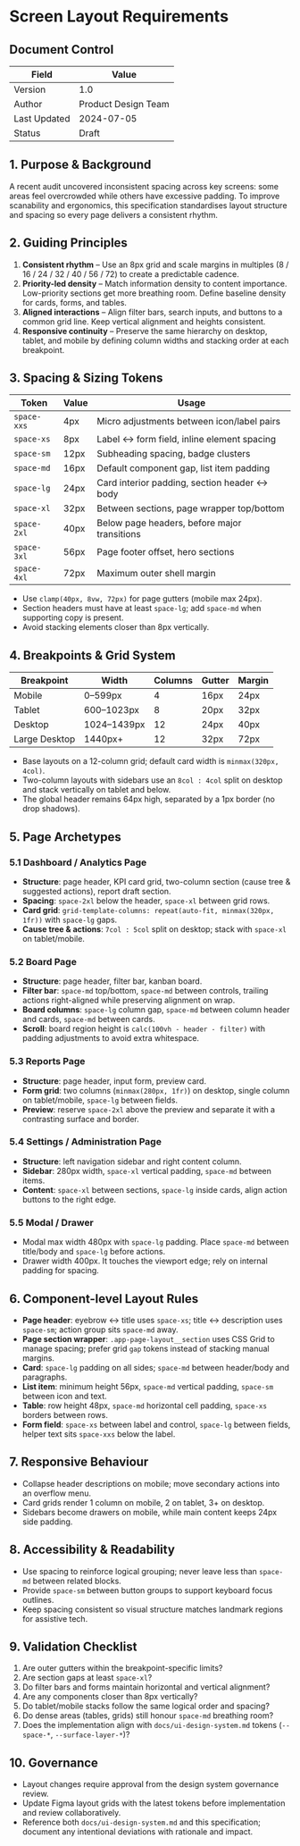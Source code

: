 # Screen Layout Requirements

## Document Control
| Field | Value |
| --- | --- |
| Version | 1.0 |
| Author | Product Design Team |
| Last Updated | 2024-07-05 |
| Status | Draft |

## 1. Purpose & Background
A recent audit uncovered inconsistent spacing across key screens: some areas feel overcrowded while others have excessive padding. To improve scanability and ergonomics, this specification standardises layout structure and spacing so every page delivers a consistent rhythm.

## 2. Guiding Principles
1. **Consistent rhythm** – Use an 8px grid and scale margins in multiples (8 / 16 / 24 / 32 / 40 / 56 / 72) to create a predictable cadence.
2. **Priority-led density** – Match information density to content importance. Low-priority sections get more breathing room. Define baseline density for cards, forms, and tables.
3. **Aligned interactions** – Align filter bars, search inputs, and buttons to a common grid line. Keep vertical alignment and heights consistent.
4. **Responsive continuity** – Preserve the same hierarchy on desktop, tablet, and mobile by defining column widths and stacking order at each breakpoint.

## 3. Spacing & Sizing Tokens
| Token | Value | Usage |
| --- | --- | --- |
| `space-xxs` | 4px | Micro adjustments between icon/label pairs |
| `space-xs` | 8px | Label ↔ form field, inline element spacing |
| `space-sm` | 12px | Subheading spacing, badge clusters |
| `space-md` | 16px | Default component gap, list item padding |
| `space-lg` | 24px | Card interior padding, section header ↔ body |
| `space-xl` | 32px | Between sections, page wrapper top/bottom |
| `space-2xl` | 40px | Below page headers, before major transitions |
| `space-3xl` | 56px | Page footer offset, hero sections |
| `space-4xl` | 72px | Maximum outer shell margin |

- Use `clamp(40px, 8vw, 72px)` for page gutters (mobile max 24px).
- Section headers must have at least `space-lg`; add `space-md` when supporting copy is present.
- Avoid stacking elements closer than 8px vertically.

## 4. Breakpoints & Grid System
| Breakpoint | Width | Columns | Gutter | Margin |
| --- | --- | --- | --- | --- |
| Mobile | 0–599px | 4 | 16px | 24px |
| Tablet | 600–1023px | 8 | 20px | 32px |
| Desktop | 1024–1439px | 12 | 24px | 40px |
| Large Desktop | 1440px+ | 12 | 32px | 72px |

- Base layouts on a 12-column grid; default card width is `minmax(320px, 4col)`.
- Two-column layouts with sidebars use an `8col : 4col` split on desktop and stack vertically on tablet and below.
- The global header remains 64px high, separated by a 1px border (no drop shadows).

## 5. Page Archetypes
### 5.1 Dashboard / Analytics Page
- **Structure**: page header, KPI card grid, two-column section (cause tree & suggested actions), report draft section.
- **Spacing**: `space-2xl` below the header, `space-xl` between grid rows.
- **Card grid**: `grid-template-columns: repeat(auto-fit, minmax(320px, 1fr))` with `space-lg` gaps.
- **Cause tree & actions**: `7col : 5col` split on desktop; stack with `space-xl` on tablet/mobile.

### 5.2 Board Page
- **Structure**: page header, filter bar, kanban board.
- **Filter bar**: `space-md` top/bottom, `space-md` between controls, trailing actions right-aligned while preserving alignment on wrap.
- **Board columns**: `space-lg` column gap, `space-md` between column header and cards, `space-md` between cards.
- **Scroll**: board region height is `calc(100vh - header - filter)` with padding adjustments to avoid extra whitespace.

### 5.3 Reports Page
- **Structure**: page header, input form, preview card.
- **Form grid**: two columns (`minmax(280px, 1fr)`) on desktop, single column on tablet/mobile, `space-lg` between fields.
- **Preview**: reserve `space-2xl` above the preview and separate it with a contrasting surface and border.

### 5.4 Settings / Administration Page
- **Structure**: left navigation sidebar and right content column.
- **Sidebar**: 280px width, `space-xl` vertical padding, `space-md` between items.
- **Content**: `space-xl` between sections, `space-lg` inside cards, align action buttons to the right edge.

### 5.5 Modal / Drawer
- Modal max width 480px with `space-lg` padding. Place `space-md` between title/body and `space-lg` before actions.
- Drawer width 400px. It touches the viewport edge; rely on internal padding for spacing.

## 6. Component-level Layout Rules
- **Page header**: eyebrow ↔ title uses `space-xs`; title ↔ description uses `space-sm`; action group sits `space-md` away.
- **Page section wrapper**: `.app-page-layout__section` uses CSS Grid to manage spacing; prefer grid `gap` tokens instead of stacking manual margins.
- **Card**: `space-lg` padding on all sides; `space-md` between header/body and paragraphs.
- **List item**: minimum height 56px, `space-md` vertical padding, `space-sm` between icon and text.
- **Table**: row height 48px, `space-md` horizontal cell padding, `space-xs` borders between rows.
- **Form field**: `space-xs` between label and control, `space-lg` between fields, helper text sits `space-xxs` below the label.

## 7. Responsive Behaviour
- Collapse header descriptions on mobile; move secondary actions into an overflow menu.
- Card grids render 1 column on mobile, 2 on tablet, 3+ on desktop.
- Sidebars become drawers on mobile, while main content keeps 24px side padding.

## 8. Accessibility & Readability
- Use spacing to reinforce logical grouping; never leave less than `space-md` between related blocks.
- Provide `space-sm` between button groups to support keyboard focus outlines.
- Keep spacing consistent so visual structure matches landmark regions for assistive tech.

## 9. Validation Checklist
1. Are outer gutters within the breakpoint-specific limits?
2. Are section gaps at least `space-xl`?
3. Do filter bars and forms maintain horizontal and vertical alignment?
4. Are any components closer than 8px vertically?
5. Do tablet/mobile stacks follow the same logical order and spacing?
6. Do dense areas (tables, grids) still honour `space-md` breathing room?
7. Does the implementation align with `docs/ui-design-system.md` tokens (`--space-*`, `--surface-layer-*`)?

## 10. Governance
- Layout changes require approval from the design system governance review.
- Update Figma layout grids with the latest tokens before implementation and review collaboratively.
- Reference both `docs/ui-design-system.md` and this specification; document any intentional deviations with rationale and impact.
